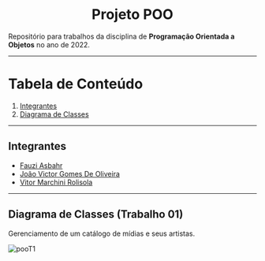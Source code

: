 <h1 align="center">Projeto POO</h1>
<p>Repositório para trabalhos da disciplina de <b>Programação Orientada a Objetos</b> no ano de 2022.</p>

---

# Tabela de Conteúdo
1. [Integrantes](#integrantes)
2. [Diagrama de Classes](#diagrama-de-classes-trabalho-01)

---

## Integrantes
* [Fauzi Asbahr]()
* [João Victor Gomes De Oliveira](github.com/joaovictorgo99)
* [Vitor Marchini Rolisola](github.com/rolisola)

---

## Diagrama de Classes (Trabalho 01)
<p>Gerenciamento de um catálogo de mídias e seus artistas.</p>

![pooT1](https://user-images.githubusercontent.com/106416420/172024093-b83cc3fb-3322-4c15-ada8-4446009bdc00.png)